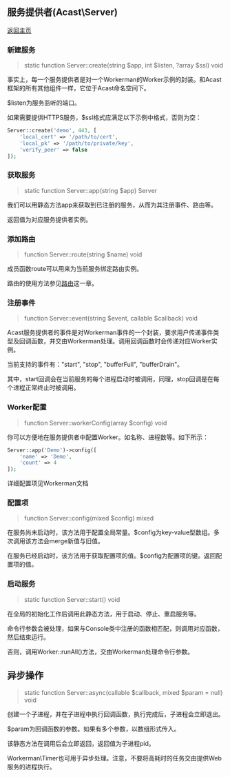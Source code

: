 ## 服务提供者(Acast\\Server)

[返回主页](../Readme.md)

### 新建服务

> static function Server::create(string $app, int $listen, ?array $ssl) void

事实上，每一个服务提供者是对一个Workerman的Worker示例的封装。和Acast框架的所有其他组件一样，它位于Acast命名空间下。

$listen为服务监听的端口。

如果需要提供HTTPS服务，$ssl格式应满足以下示例中格式，否则为空：

```php
Server::create('demo', 443, [
    'local_cert' => '/path/to/cert',
    'local_pk' => '/path/to/private/key',
    'verify_peer' => false
]);
```

### 获取服务

> static function Server::app(string $app) Server

我们可以用静态方法app来获取到已注册的服务，从而为其注册事件、路由等。

返回值为对应服务提供者实例。

### 添加路由

> function Server::route(string $name) void

成员函数route可以用来为当前服务绑定路由实例。

路由的使用方法参见[路由](Router.md)这一章。

### 注册事件

> function Server::event(string $event, callable $callback) void

Acast服务提供者的事件是对Workerman事件的一个封装，要求用户传递事件类型及回调函数，并交由Workerman处理。调用回调函数时会传递对应Worker实例。

当前支持的事件有："start", "stop", "bufferFull", "bufferDrain"。

其中，start回调会在当前服务的每个进程启动时被调用，同理，stop回调是在每个进程正常终止时被调用。

### Worker配置

> function Server::workerConfig(array $config) void

你可以方便地在服务提供者中配置Worker。如名称、进程数等。如下所示：

```php
Server::app('Demo')->config([
    'name' => 'Demo',
    'count' => 4
]);
```

详细配置项见Workerman文档

### 配置项

> function Server::config(mixed $config) mixed

在服务尚未启动时，该方法用于配置全局常量。$config为key-value型数组。多次调用该方法会merge新值与旧值。

在服务已经启动时，该方法用于获取配置项的值。$config为配置项的键。返回配置项的值。

### 启动服务

> static function Server::start() void

在全局的初始化工作后调用此静态方法，用于启动、停止、重启服务等。

命令行参数会被处理，如果与Console类中注册的函数相匹配，则调用对应函数，然后结束运行。

否则，调用Worker::runAll()方法，交由Workerman处理命令行参数。

## 异步操作

> static function Server::async(callable $callback, mixed $param = null) void

创建一个子进程，并在子进程中执行回调函数，执行完成后，子进程会立即退出。

\$param为回调函数的参数。如果有多个参数，以数组形式传入。

该静态方法在调用后会立即返回，返回值为子进程pid。

Workerman\\Timer也可用于异步处理。注意，不要将高耗时的任务交由提供Web服务的进程执行。
